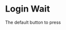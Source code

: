 # Login Wait

The default button to press

<DemoContainer>
  <y-login-wait></y-login-wait>
</DemoContainer>




